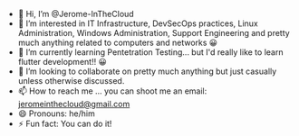 - 👋 Hi, I’m @Jerome-InTheCloud
- 👀 I’m interested in IT Infrastructure, DevSecOps practices, Linux Administration, Windows Administration, Support Engineering and pretty much anything related to computers and networks 😀
- 🌱 I’m currently learning Pentetration Testing... but I'd really like to learn flutter development!! 😀
- 💞️ I’m looking to collaborate on pretty much anything but just casually unless otherwise discussed.
- 📫 How to reach me ... you can shoot me an email: jeromeinthecloud@gmail.com
- 😄 Pronouns: he/him
- ⚡ Fun fact: You can do it!

<!---
Jerome-InTheCloud/Jerome-InTheCloud is a ✨ special ✨ repository because its `README.md` (this file) appears on your GitHub profile.
You can click the Preview link to take a look at your changes.
--->

